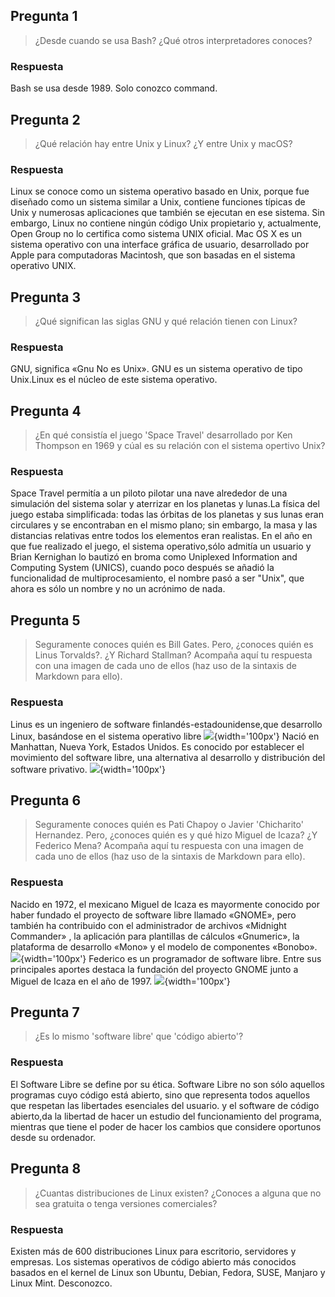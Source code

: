 ## Pregunta 1
> ¿Desde cuando se usa Bash? ¿Qué otros interpretadores conoces?
### Respuesta
Bash se usa desde 1989. Solo conozco command.  

## Pregunta 2
> ¿Qué relación hay entre Unix y Linux? ¿Y entre Unix y macOS?
### Respuesta
Linux se conoce como un sistema operativo basado en Unix, porque fue diseñado como un sistema similar a Unix, contiene funciones típicas de Unix y numerosas aplicaciones que también se ejecutan en ese sistema. Sin embargo, Linux no contiene ningún código Unix propietario y, actualmente, Open Group no lo certifica como sistema UNIX oficial.
Mac OS X es un sistema operativo con una interface gráfica de usuario, desarrollado por Apple para computadoras Macintosh, que son basadas en el sistema operativo UNIX.

## Pregunta 3
> ¿Qué significan las siglas GNU y qué relación tienen con Linux?
### Respuesta
GNU, significa «Gnu No es Unix». GNU es un sistema operativo de tipo Unix.Linux es el núcleo de este sistema operativo. 
## Pregunta 4
> ¿En qué consistía el juego 'Space Travel' desarrollado por Ken Thompson en 1969 y cúal es su
> relación con el sistema opertivo Unix?
### Respuesta
 Space Travel  permitía a un piloto pilotar una nave alrededor de una simulación del sistema solar y aterrizar en los planetas y lunas.La física del juego estaba simplificada: todas las órbitas de los planetas y sus lunas eran circulares y se encontraban en el mismo plano; sin embargo, la masa y las distancias relativas entre todos los elementos eran realistas.
En el año en que fue realizado el juego, el sistema operativo,sólo admitía un usuario y Brian Kernighan lo bautizó en broma como Uniplexed Information and Computing System (UNICS), cuando poco después se añadió la funcionalidad de  multiprocesamiento, el nombre pasó a ser "Unix", que ahora es sólo un nombre y no un acrónimo de nada.

## Pregunta 5
> Seguramente conoces quién es Bill Gates. Pero, ¿conoces quién es Linus
> Torvalds?. ¿Y Richard Stallman? Acompaña aquí tu respuesta con una imagen de cada
> uno de ellos (haz uso de la sintaxis de Markdown para ello).
### Respuesta
Linus es un ingeniero de software finlandés-estadounidense,que desarrollo Linux, basándose en el sistema operativo libre ![](https://images.app.goo.gl/w1Yw85nHgdaCqxJm9){width='100px'}
Nació en Manhattan, Nueva York, Estados Unidos. Es conocido por establecer el movimiento del software libre, una alternativa al desarrollo y distribución del software privativo. ![](https://historia-biografia.com/wp-content/uploads/2019/10/Stallaman.jpg){width='100px'}
## Pregunta 6
> Seguramente conoces quién es Pati Chapoy o Javier 'Chicharito' Hernandez. Pero, ¿conoces quién
> es y qué hizo Miguel de Icaza? ¿Y Federico Mena? Acompaña aquí tu respuesta con una imagen de cada
> uno de ellos (haz uso de la sintaxis de Markdown para ello).
### Respuesta
Nacido en 1972, el mexicano Miguel de Icaza es mayormente conocido por haber fundado el proyecto de  software libre llamado «GNOME», pero también ha contribuido con el administrador de archivos «Midnight Commander» , la aplicación para plantillas de cálculos «Gnumeric», la plataforma de desarrollo «Mono» y el modelo de componentes «Bonobo».![](https://i0.wp.com/imgs.hipertextual.com/wp-content/uploads/2013/03/Miguel-de-Icaza.jpg){width='100px'}
Federico es un programador de software libre. Entre sus principales aportes destaca la fundación del proyecto GNOME junto a Miguel de Icaza en el año de 1997. ![](https://i.blogs.es/66f6b5/federico-mena/1366_2000.jpg){width='100px'}

## Pregunta 7
> ¿Es lo mismo 'software libre' que 'código abierto'?
### Respuesta
El Software Libre se define por su ética. Software Libre no son sólo aquellos programas cuyo código está abierto, sino que representa todos aquellos que respetan las libertades esenciales del usuario. y el software de código abierto,da la libertad de hacer un estudio del funcionamiento del programa, mientras que tiene el poder de hacer los cambios que considere oportunos desde su ordenador.

## Pregunta 8
> ¿Cuantas distribuciones de Linux existen? ¿Conoces a alguna que no sea gratuita o tenga versiones comerciales?
### Respuesta
Existen más de 600 distribuciones Linux para escritorio, servidores y empresas. Los sistemas operativos de código abierto más conocidos basados en el kernel de Linux son Ubuntu, Debian, Fedora, SUSE, Manjaro y Linux Mint. Desconozco. 


